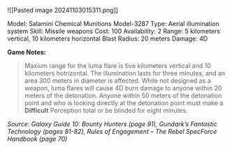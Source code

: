 ![[Pasted image 20241103015311.png]]

Model: Salamini Chemical Munitions Model-3287
Type: Aerial illumination system
Skill: Missile weapons
Cost: 100
Availability: 2
Range: 5 kilometers vertical, 10 kilometers horizontal
Blast Radius: 20 meters
Damage: 4D

**Game Notes:** 
> Maxium range for the luma flare is five kilometers vertical and 10 kilometers hotrizontal. The illumination lasts for three minutes, and an area 300 meters in diameter is affected. While not designed as a weapon, luma flares will cause 4D burn damage to anyone within 20 meters of the detonation. Anyone within 50 meters of the detonation point and who is looking directly at the detonation point must make a **Difficult** Perception total or be blinded for eight minutes.

*Source: Galaxy Guide 10: Bounty Hunters (page 91), Gundark’s Fantastic Technology (pages 81-82), Rules of Engagement – The Rebel SpecForce Handbook (page 70)*